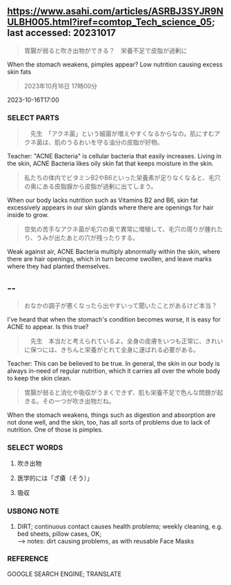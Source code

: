 ## https://www.asahi.com/articles/ASRBJ3SYJR9NULBH005.html?iref=comtop_Tech_science_05; last accessed: 20231017

> 胃腸が弱ると吹き出物ができる？　栄養不足で皮脂が過剰に

When the stomach weakens, pimples appear? Low nutrition causing excess skin fats

> 2023年10月16日 17時00分

2023-10-16T17:00

### SELECT PARTS

>　先生　「アクネ菌」という細菌が増えやすくなるからなの。肌にすむアクネ菌は、肌のうるおいを守る油分の皮脂が好物。

Teacher: "ACNE Bacteria" is cellular bacteria that easily increases. Living in the skin, ACNE Bacteria likes oily skin fat that keeps moisture in the skin.

> 私たちの体内でビタミンB2やB6といった栄養素が足りなくなると、毛穴の奥にある皮脂腺から皮脂が過剰に出てしまう。

When our body lacks nutrition such as Vitamins B2 and B6, skin fat excessively appears in our skin glands where there are openings for hair inside to grow.

> 空気の苦手なアクネ菌が毛穴の奥で異常に増殖して、毛穴の周りが腫れたり、うみが出たあとの穴が残ったりする。

Weak against air, ACNE Bacteria multiply abnormally within the skin, where there are hair openings, which in turn become swollen, and leave marks where they had planted themselves.

## --

> おなかの調子が悪くなったら出やすいって聞いたことがあるけど本当？

I've heard that when the stomach's condition becomes worse, it is easy for ACNE to appear. Is this true?

>　先生　本当だと考えられているよ。全身の皮膚をいつも正常に、きれいに保つには、きちんと栄養がとれて全身に運ばれる必要がある。

Teacher: This can be believed to be true. In general, the skin in our body is always in-need of regular nutrition, which it carries all over the whole body to keep the skin clean.

> 胃腸が弱ると消化や吸収がうまくできず、肌も栄養不足で色んな問題が起きる。その一つが吹き出物だね。

When the stomach weakens, things such as digestion and absorption are not done well, and the skin, too, has all sorts of problems due to lack of nutrition. One of those is pimples.

### SELECT WORDS

1) 吹き出物

2) 医学的には「ざ瘡（そう）」

3) 吸収

### USBONG NOTE

1) DIRT; continuous contact causes health problems; weekly cleaning, e.g. bed sheets, pillow cases, OK;<br/>
--> notes: dirt causing problems, as with reusable Face Masks

### REFERENCE

GOOGLE SEARCH ENGINE; TRANSLATE
